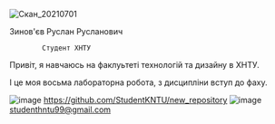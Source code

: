 ![Скан_20210701](https://user-images.githubusercontent.com/94218162/141614455-b6564409-bc19-4e66-a6cc-eb9aaebaab07.jpg)

Зинов'єв Руслан Русланович

            Студент ХНТУ

Привіт, я навчаюсь на факлуьтеті технологій та дизайну в ХНТУ.

І це моя восьма лабораторна робота, з дисципліни вступ до фаху.

![image](https://user-images.githubusercontent.com/94218162/141614609-a3d8fcc1-820c-4a88-82ba-d76d642be81a.png)    https://github.com/StudentKNTU/new_repository                              ![image](https://user-images.githubusercontent.com/94218162/141614634-e4357213-6bc7-46e4-a628-27c446a84572.png)     studenthntu99@gmail.com
